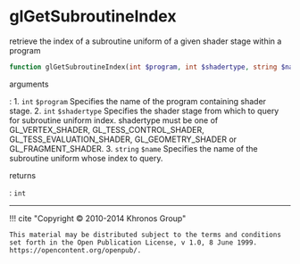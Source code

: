 # glGetSubroutineIndex
retrieve the index of a subroutine uniform of a given shader stage within a
program

```php
function glGetSubroutineIndex(int $program, int $shadertype, string $name) : int
```

arguments

:    1. `int` `$program` Specifies the name of the program containing shader
    stage.
    2. `int` `$shadertype` Specifies the shader stage from which to query for
    subroutine uniform index. shadertype must be one of
    <constant>GL_VERTEX_SHADER</constant>,
    <constant>GL_TESS_CONTROL_SHADER</constant>,
    <constant>GL_TESS_EVALUATION_SHADER</constant>,
    <constant>GL_GEOMETRY_SHADER</constant> or
    <constant>GL_FRAGMENT_SHADER</constant>.
    3. `string` `$name` Specifies the name of the subroutine uniform whose index
    to query.

returns

:    `int` 

---
     

!!! cite "Copyright © 2010-2014 Khronos Group"

    This material may be distributed subject to the terms and conditions set forth in the Open Publication License, v 1.0, 8 June 1999. https://opencontent.org/openpub/.